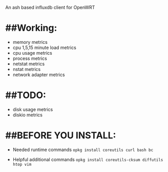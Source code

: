 An ash based influxdb client for OpenWRT

##Working:
========
- memory metrics
- cpu 1,5,15 minute load metrics
- cpu usage metrics
- process metrics
- netstat metrics
- nstat metrics
- network adapter metrics

##TODO:
====
- disk usage metrics
- diskio metrics

##BEFORE YOU INSTALL:
===================
- Needed runtime commands
```opkg install coreutils curl bash bc```

- Helpful additional commands
```opkg install coreutils-cksum diffutils htop vim```
